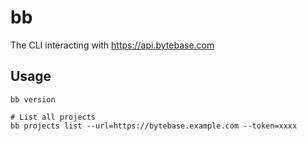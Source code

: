 # bb

The CLI interacting with https://api.bytebase.com

## Usage

```shell
bb version
```

```shell
# List all projects
bb projects list --url=https://bytebase.example.com --token=xxxx
```
